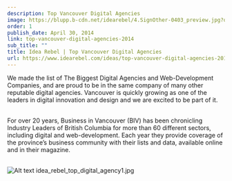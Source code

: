 ```yaml
---
description: Top Vancouver Digital Agencies
image: https://blupp.b-cdn.net/idearebel/4.SignOther-0403_preview.jpg?quality=80&width=800
order: 1
publish_date: April 30, 2014
link: top-vancouver-digital-agencies-2014
sub_title: ""
title: Idea Rebel | Top Vancouver Digital Agencies
url: https://www.idearebel.com/ideas/top-vancouver-digital-agencies-2014/
---
```

We made the list of The Biggest Digital Agencies and Web-Development Companies, and are proud to be in the same company of many other reputable digital agencies. Vancouver is quickly growing as one of the leaders in digital innovation and design and we are excited to be part of it.

\
For over 20 years, Business in Vancouver (BIV)  has been chronicling Industry Leaders of British Columbia for more than 60 different sectors, including digital and web-development. Each year they provide coverage of the province’s business community with their lists and data, available online and in their magazine.

\
![Alt text](https://blupp.b-cdn.net/idearebel/idea_rebel_top_digital_agency1.jpg?quality=80&width=800?quality=80&width=800 "a title")
idea_rebel_top_digital_agency1.jpg
